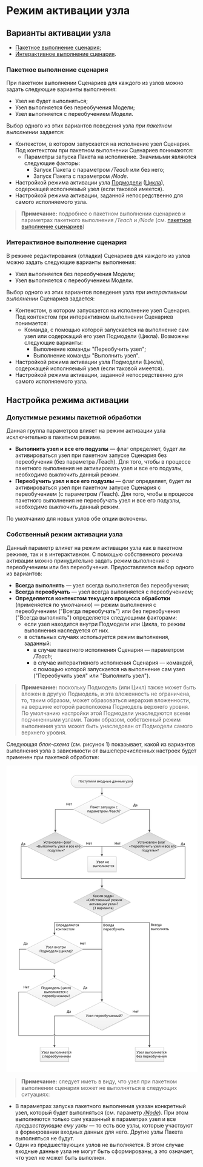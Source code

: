 # Режим активации узла

## Варианты активации узла

* [Пакетное выполнение сценария](#paketnoe-vypolnenie-stsenariya);
* [Интерактивное выполнение сценария](#interaktivnoe-vypolnenie-stsenariya).

### Пакетное выполнение сценария

При пакетном выполнении Сценариев для каждого из узлов можно задать следующие варианты выполнения:

* Узел не будет выполняться;
* Узел выполняется без переобучения Модели;
* Узел выполняется с переобучением Модели.

Выбор одного из этих вариантов поведения узла *при пакетном выполнении* задается:

* Контекстом, в котором запускается на исполнение узел Сценария. Под контекстом при пакетном выполнении Сценариев понимаются:
   * Параметры запуска Пакета на исполнение. Значимыми являются следующие факторы:
      * Запуск Пакета с параметром */Teach* или без него;
      * Запуск Пакета с параметром */Node*.
* Настройкой режима активации узла [Подмодели](../processors/control/submodel.md) ([Цикла](../processors/control/cycle.md)), содержащей исполняемый узел (если таковой имеется).
* Настройкой режима активации, заданной непосредственно для самого исполняемого узла.

> **Примечание:** подробнее о пакетном выполнении сценариев и параметрах пакетного выполнения */Teach* и */Node* (см. [пакетное выполнение сценариев](./batchlauncher.md))

### Интерактивное выполнение сценария

В режиме редактирования (отладки) Сценариев для каждого из узлов можно задать следующие варианты выполнения:

* Узел выполняется без переобучения Модели;
* Узел выполняется с переобучением Модели.

Выбор одного из этих вариантов поведения узла *при интерактивном выполнении* Сценариев задается:

* Контекстом, в котором запускается на исполнение узел Сценария. Под контекстом при интерактивном выполнении Сценариев понимается:
   * Команда, с помощью которой запускается на выполнение сам узел или содержащий его узел Подмодели (Цикла). Возможны следующие варианты:
      * Выполнение команды "Переобучить узел";
      * Выполнение команды "Выполнить узел".
* Настройкой режима активации узла Подмодели (Цикла), содержащей исполняемый узел (если таковой имеется).
* Настройкой режима активации, заданной непосредственно для самого исполняемого узла.

## Настройка режима активации

### Допустимые режимы пакетной обработки

Данная группа параметров влияет на режим активации узла исключительно в пакетном режиме.

* **Выполнить узел и все его подузлы** — флаг определяет, будет ли активироваться узел при пакетном запуске Сценария без переобучения (без параметра /Teach). Для того, чтобы в процессе пакетного выполнения  не активировать узел и все его подузлы, необходимо выключить данный режим.
* **Переобучить узел и все его подузлы** — флаг определяет, будет ли активироваться узел при пакетном запуске Сценария с переобучением (с параметром /Teach). Для того, чтобы в процессе пакетного выполнения  не переобучать узел и все его подузлы, необходимо выключить данный режим.

По умолчанию для новых узлов обе опции включены.

### Собственный режим активации узла

Данный параметр влияет на режим активации узла как в пакетном режиме, так и в интерактивном.
С помощью собственного режима активации можно принудительно задать режим выполнения с переобучением или без переобучения. Предоставляется выбор одного из вариантов:

* **Всегда выполнять** — узел всегда выполняется без переобучения;
* **Всегда переобучать** — узел всегда выполняется с переобучением;
* **Определяется контекстом текущего процесса обработки** (применяется по умолчанию) — режим выполнения с переобучением ("Всегда переобучать") или без переобучения ("Всегда выполнять") определяется следующими факторами:
   * если узел находится внутри Подмодели или Цикла, то режим выполнения наследуется от них.
   * в остальных случаях используется режим выполнения, заданный:
      * в случае пакетного исполнения Сценария — параметром */Teach*;
      * в случае интерактивного исполнения Сценария — командой, с помощью которой запускается на выполнение сам узел ("Переобучить узел" или "Выполнить узел").

> **Примечание:** поскольку Подмодель (или Цикл) также может быть вложен в другую Подмодель, и эта вложенность не ограничена, то, таким образом, может образоваться иерархия вложенности, на вершине которой расположена Подмодель верхнего уровня. По умолчанию настройки этой Подмодели унаследуются всеми подчиненными узлами. Таким образом, собственный режим выполнения узла может быть унаследован от Подмодели самого верхнего уровня.

Следующая *блок-схема* (см. рисунок 1) показывает, какой из вариантов выполнения узла в зависимости от вышеперечисленных настроек будет применен при пакетной обработке:

![Алгоритм выбора режима активации.](setting-batch-processing-mode-1.svg)

> **Примечание:** следует иметь в виду, что узел при пакетном выполнении сценария может не выполняться в следующих ситуациях:

* В параметрах запуска пакетного выполнения указан конкретный узел, который будет выполняться (см. параметр [*/Node*](./batchlauncher.md)). При этом выполняются только сам указанный в параметрах узел и все *предшествующие ему узлы* — то есть все узлы, которые участвуют в формировании входных данных для него. Другие узлы Пакета выполняться не будут.
* Один из предшествующих узлов не выполняется. В этом случае входные данные узла не могут быть сформированы, а это означает, что узел не может быть выполнен.